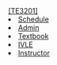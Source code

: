 <navbar placement="top" type="inverse">
  <a slot="brand" href="{{baseUrl}}/index.html" title="Home" class="navbar-brand">[TE3201]</a>
  <li><a href="{{baseUrl}}/schedule/index.html">Schedule</a></li>
  <li><a href="{{baseUrl}}/admin/index.html">Admin</a></li>
  <li><a href="{{baseUrl}}/book.html" target="_blank">Textbook</a></li>
  <dropdown text="Links">
    <li><a href="https://ivle.nus.edu.sg/v1/Module/Student/Default.aspx?CourseID=FF217BC6-774A-447B-BA4E-7248AB488EC7" target="_blank">IVLE</a></li>
    <li><a href="http://www.comp.nus.edu.sg/~damithch" target="_blank">Instructor</a></li> 
  </dropdown>    
</navbar>
